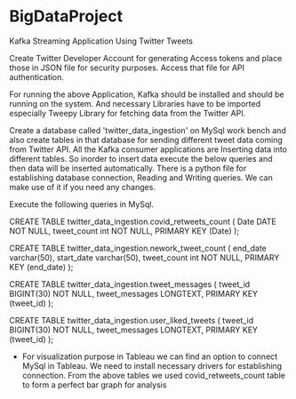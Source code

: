 # BigDataProject
 Kafka Streaming Application Using Twitter Tweets
 
 Create Twitter Developer Account for generating Access tokens and place those in JSON file for security purposes. Access that file for API authentication.
 
 For running the above Application, Kafka should be installed and should be running on the system. And necessary Libraries have to be imported especially Tweepy Library for fetching data from the Twitter API.
 
 Create a database called 'twitter_data_ingestion' on MySql work bench and also create tables in that database for sending different tweet data coming from Twitter API. All the Kafka consumer applications are Inserting data into different tables. So inorder to insert data execute the below queries and then data will be inserted automatically. There is a python file for establishing database connection, Reading and Writing queries. We can make use of it if you need any changes. 
 
 Execute the following queries in MySql.
 
 CREATE TABLE twitter_data_ingestion.covid_retweets_count (
    Date DATE NOT NULL,
    tweet_count int NOT NULL,
    PRIMARY KEY (Date)
);

CREATE TABLE twitter_data_ingestion.nework_tweet_count (
    end_date varchar(50),
    start_date varchar(50),
    tweet_count int NOT NULL,
    PRIMARY KEY (end_date)
);

CREATE TABLE twitter_data_ingestion.tweet_messages (
    tweet_id BIGINT(30) NOT NULL,
    tweet_messages LONGTEXT,
    PRIMARY KEY (tweet_id)
);

CREATE TABLE twitter_data_ingestion.user_liked_tweets (
    tweet_id BIGINT(30) NOT NULL,
    tweet_messages LONGTEXT,
    PRIMARY KEY (tweet_id)
);


* For visualization purpose in Tableau we can find an option to connect MySql in Tableau. We need to install necessary drivers for establishing connection. From the above tables we used covid_retweets_count table to form a perfect bar graph for analysis

